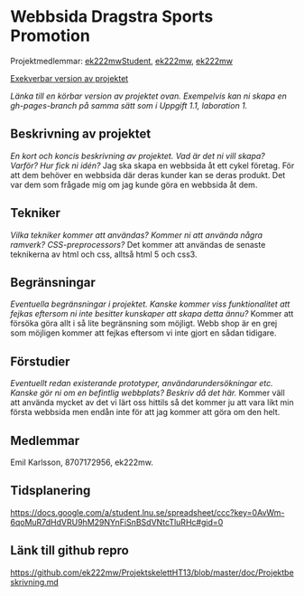# Webbsida Dragstra Sports Promotion
Projektmedlemmar: 
[ek222mwStudent](https://github.com/ek222mw), [ek222mw](https://github.com/ek222mw), [ek222mw](https://github.com/ek222mw)


[Exekverbar version av projektet](https://github.com/ek222mw/ProjektskelettHT13/edit/master/doc/Projektbeskrivning.md)

*Länka till en körbar version av projektet ovan. Exempelvis kan ni skapa en gh-pages-branch på samma sätt som i Uppgift 1.1, laboration 1.*

## Beskrivning av projektet
*En kort och koncis beskrivning av projektet. Vad är det ni vill skapa? Varför? Hur fick ni idén?*
Jag ska skapa en webbsida åt ett cykel företag. För att dem behöver en webbsida där deras kunder kan se deras produkt.
Det var dem som frågade mig om jag kunde göra en webbsida åt dem.
## Tekniker
*Vilka tekniker kommer att användas? Kommer ni att använda några ramverk? CSS-preprocessors?*
Det kommer att användas de senaste teknikerna av html och css, alltså html 5 och css3.
## Begränsningar
*Eventuella begränsningar i projektet. Kanske kommer viss funktionalitet att fejkas eftersom ni inte besitter kunskaper att skapa detta ännu?*
Kommer att försöka göra allt i så lite begränsning som möjligt. Webb shop är en grej som möjligen kommer att fejkas eftersom vi inte gjort en sådan tidigare.
## Förstudier
*Eventuellt redan existerande prototyper, användarundersökningar etc. Kanske gör ni om en befintlig webbplats? Beskriv då det här.*
Kommer väll att använda mycket av det vi lärt oss hittils så det kommer ju att vara likt min första webbsida men endån inte för att jag kommer att göra om den helt.
## Medlemmar
Emil Karlsson, 8707172956, ek222mw.
## Tidsplanering
https://docs.google.com/a/student.lnu.se/spreadsheet/ccc?key=0AvWm-6qoMuR7dHdVRU9hM29NYnFiSnBSdVNtcTluRHc#gid=0

## Länk till github repro
https://github.com/ek222mw/ProjektskelettHT13/blob/master/doc/Projektbeskrivning.md


